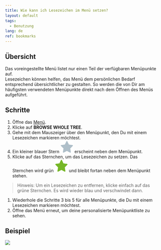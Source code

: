 ```yaml
---
title: Wie kann ich Lesezeichen im Menü setzen?
layout: default
tags:
  - Benutzung
lang: de
ref: bookmarks
---
```


## Übersicht
Das voreingestellte Menü listet nur einen Teil der verfügbaren Menüpunkte auf.<br>
Lesezeichen können helfen, das Menü dem persönlichen Bedarf entsprechend übersichtlicher zu gestalten. So werden die von Dir am häufigsten verwendeten Menüpunkte direkt nach dem Öffnen des Menüs aufgeführt.

## Schritte

1. Öffne das [Menü](Menu).
1. Klicke auf **BROWSE WHOLE TREE**.
1. Gehe mit dem Mauszeiger über den Menüpunkt, den Du mit einem Lesezeichen markieren möchtest.
1. Ein kleiner blauer Stern ![](assets/Bookmark_Star_blue.png) erscheint neben dem Menüpunkt.
1. Klicke auf das Sternchen, um das Lesezeichen zu setzen. Das Sternchen wird grün ![](assets/Bookmark_Star_green.png) und bleibt fortan neben dem Menüpunkt stehen.
 > Hinweis: Um ein Lesezeichen zu entfernen, klicke einfach auf das grüne Sternchen. Es wird wieder blau und verschwindet dann.

1. Wiederhole die Schritte 3 bis 5 für alle Menüpunkte, die Du mit einem Lesezeichen markieren möchtest.
1. Öffne das Menü erneut, um deine personalisierte Menüpunktliste zu sehen.

## Beispiel

![](assets/Lesezeichen_walkthrough.gif)
